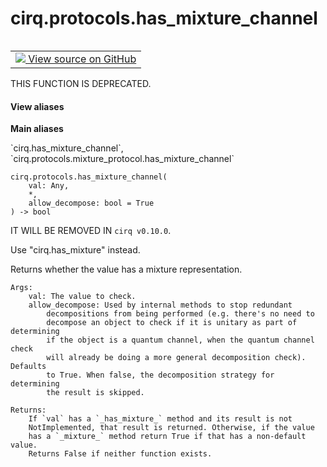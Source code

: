 <div itemscope itemtype="http://developers.google.com/ReferenceObject">
<meta itemprop="name" content="cirq.protocols.has_mixture_channel" />
<meta itemprop="path" content="Stable" />
</div>

# cirq.protocols.has_mixture_channel

<!-- Insert buttons and diff -->

<table class="tfo-notebook-buttons tfo-api" align="left">

<td>
  <a target="_blank" href="https://github.com/quantumlib/cirq/tree/master/cirq/protocols/mixture_protocol.py">
    <img src="https://www.tensorflow.org/images/GitHub-Mark-32px.png" />
    View source on GitHub
  </a>
</td>
</table>



THIS FUNCTION IS DEPRECATED.

<section class="expandable">
  <h4 class="showalways">View aliases</h4>
  <p>
<b>Main aliases</b>
<p>`cirq.has_mixture_channel`, `cirq.protocols.mixture_protocol.has_mixture_channel`</p>
</p>
</section>

<pre class="devsite-click-to-copy prettyprint lang-py tfo-signature-link">
<code>cirq.protocols.has_mixture_channel(
    val: Any,
    *,
    allow_decompose: bool = True
) -> bool
</code></pre>



<!-- Placeholder for "Used in" -->

IT WILL BE REMOVED IN `cirq v0.10.0`.

Use "cirq.has_mixture" instead.

Returns whether the value has a mixture representation.

    Args:
        val: The value to check.
        allow_decompose: Used by internal methods to stop redundant
            decompositions from being performed (e.g. there's no need to
            decompose an object to check if it is unitary as part of determining
            if the object is a quantum channel, when the quantum channel check
            will already be doing a more general decomposition check). Defaults
            to True. When false, the decomposition strategy for determining
            the result is skipped.

    Returns:
        If `val` has a `_has_mixture_` method and its result is not
        NotImplemented, that result is returned. Otherwise, if the value
        has a `_mixture_` method return True if that has a non-default value.
        Returns False if neither function exists.
    